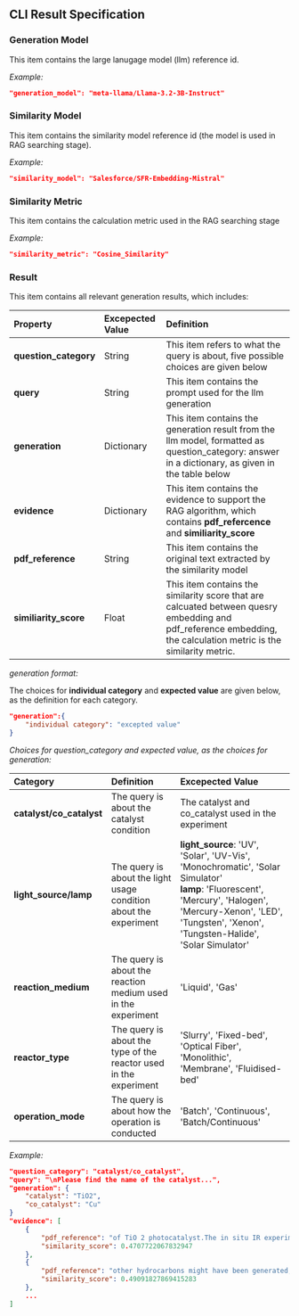 ## CLI Result Specification

### Generation Model
This item contains the large lanugage model (llm) reference id. 

*Example:*

```json
"generation_model": "meta-llama/Llama-3.2-3B-Instruct"
```


### Similarity Model
This item contains the similarity model reference id (the model is used in RAG searching stage).

*Example:*

```json
"similarity_model": "Salesforce/SFR-Embedding-Mistral"
```


### Similarity Metric
This item contains the calculation metric used in the RAG searching stage

*Example:*

```json
"similarity_metric": "Cosine_Similarity"
```


### Result
This item contains all relevant generation results, which includes:
<!-- - **question_category**: This item refers to what the result is about, possible choice: [catalyst/co_catalyst, light_source/lamp, reaction_medium, reactor_type, operation_mode]
- **query**: This item contains the prompt used for the llm generation
- **generation**: This item contains the generation result from the llm model
- **evidence**: This item contains the evidence to support the RAG algorithm, which contains **pdf_refercence** and **similiarity_score**
    * **pdf_reference**: This item contains the original text extracted by the similarity model
    * **similiarity_score**: This item contains the similarity score that are calcuated between quesry embedding and pdf_reference embedding, the calculation metric is the similarity metric. -->

| Property | Excepected Value | Definition |
| :----- | :---- | :---- |
| **question_category** | String   | This item refers to what the query is about, five possible choices are given below |
| **query** | String | This item contains the prompt used for the llm generation |
| **generation** | Dictionary | This item contains the generation result from the llm model, formatted as question_category: answer in a dictionary, as given in the table below  |
| **evidence** | Dictionary | This item contains the evidence to support the RAG algorithm, which contains **pdf_refercence** and **similiarity_score** |
| **pdf_reference** | String | This item contains the original text extracted by the similarity model |
| **similiarity_score** | Float | This item contains the similarity score that are calcuated between quesry embedding and pdf_reference embedding, the calculation metric is the similarity metric. |

*generation format:*

The choices for **individual category** and **expected value** are given below, as the definition for each category.

```json
"generation":{
    "individual category": "excepted value"
}
```

*Choices for question_category and expected value, as the choices for generation:*

| Category | Definition | Excepected Value |
| :----- | :---- | :---- |
| **catalyst/co_catalyst** | The query is about the catalyst condition  | The catalyst and co_catalyst used in the experiment |
| **light_source/lamp** | The query is about the light usage condition about the experiment | **light_source**: 'UV', 'Solar', 'UV-Vis', 'Monochromatic', 'Solar Simulator'<br>**lamp**: 'Fluorescent', 'Mercury', 'Halogen', 'Mercury-Xenon', 'LED', 'Tungsten', 'Xenon', 'Tungsten-Halide', 'Solar Simulator' |
| **reaction_medium** | The query is about the reaction medium used in the experiment | 'Liquid', 'Gas' |
| **reactor_type** | The query is about the type of the reactor used in the experiment | 'Slurry', 'Fixed-bed', 'Optical Fiber', 'Monolithic', 'Membrane', 'Fluidised-bed' |
| **operation_mode** | The query is about how the operation is conducted | 'Batch', 'Continuous', 'Batch/Continuous' |



*Example:*
```json
"question_category": "catalyst/co_catalyst",
"query": "\nPlease find the name of the catalyst...",
"generation": {
    "catalyst": "TiO2",
    "co_catalyst": "Cu"
}
"evidence": [
    {
        "pdf_reference": "of TiO 2 photocatalyst.The in situ IR experiments are still in progress to investigate the mechanism aspects of the catalyst.",
        "similarity_score": 0.4707722067832947
    },
    {
        "pdf_reference": "other hydrocarbons might have been generated, but in small quantities which is too low to be detected.Photocatalytic activity is presented by a product yield, e.g., lmol/(g catal.), and quantum efficiency (U Q ) that can be evaluated with Eq. ( 1) below 1.This calculation is based on methanol yield at 6 h of the reaction. The results of quantum efficiency calculation are displayed in Table 2.The formation of methanol was found to be much more effective on Cu 2 loaded TiO 2 catalyst.The highest methanol",
        "similarity_score": 0.49091827869415283
    },
    ...
]